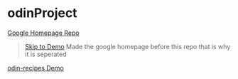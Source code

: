 # odinProject
[Google Homepage Repo](https://github.com/emilshigin/google-homepage)
>[Skip to Demo](https://emilshigin.github.io/google-homepage/)
>Made the google homepage before this repo that is why it is seperated

[odin-recipes Demo](https://emilshigin.github.io/odinProject/odin-recipes/)

